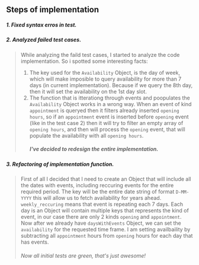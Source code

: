 ## Steps of implementation 

##### 1. Fixed syntax erros in test.
##### 2. Analyzed failed test cases.

> While analyzing the faild test cases, I started to analyze the code implementation.
>  So i spotted some interesting facts:
>  1. The key used for the `Availability` Object, is the day of week, which will make imposible to query availability for more than 7 days (in current implementation). Because if we query the 8th day, then it will set the availability on the 1st day slot. 
>  2. The function that is itterationg through events and poopulates the `Availability` Object works in a wrong way. When an event of kind `appointment` is queryed then it filters already inserted `opening hours`, so if an `appointment` event is inserted before `opening` event (like in the test case 2) then it will try to filter an empty array of `opening hours`, and then will process the `opening` event, that will populate the availability with all `opening hours`.
>     ##### I've decided to redesign the entire implementation. 

##### 3. Refactoring of implementation function.

> First of all I decided that I need to create an Object that will include all the dates with events, including reccuring events for the entire required period. The key will be the entire date string of format `D-MM-YYYY` this will allow us to fetch availability for years ahead. `weekly_reccuring` means that event is repeating each 7 days. Each day is an Object will contain multiple keys that represents the kind of event, in our case there are only 2 kinds `opening` and `appointment`.
> Now after we already have `daysWithEvents` Object, we can set the `availability` for the requested time frame. I am setting availbaility by subtracting all `appointment` hours from `opening` hours for each day that has events.
> ###### Now all initial tests are green, that's just awesome!


 
